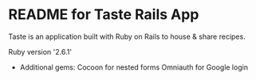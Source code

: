 # README for Taste Rails App

Taste is an application built with Ruby on Rails to house & share recipes.

Ruby version '2.6.1'

* Additional gems:
  Cocoon for nested forms
  Omniauth for Google login

